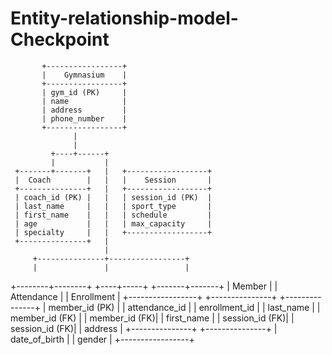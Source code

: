 # Entity-relationship-model-Checkpoint

           +-----------------+
           |    Gymnasium    |
           +-----------------+
           | gym_id (PK)     |
           | name            |
           | address         |
           | phone_number    |
           +-----------------+
                  |
                  |
             +----+------+
             |           |
     +-------+-------+   |   +------------------+
     |  Coach        |   |   |    Session       |
     +---------------+   |   +------------------+
     | coach_id (PK) |   |   | session_id (PK)  |
     | last_name     |   |   | sport_type       |
     | first_name    |   |   | schedule         |
     | age           |   |   | max_capacity     |
     | specialty     |   |   +------------------+
     +---------------+   |
                         |
         +---------------+-----------------+
         |               |                 |
+--------+--------+ +----+-----+   +-------+-------+
|   Member        | |   Attendance  | |    Enrollment  |
+-----------------+ +---------------+ +---------------+
| member_id (PK)  | | attendance_id  | | enrollment_id |
| last_name       | | member_id (FK) | | member_id (FK)|
| first_name      | | session_id (FK)| | session_id (FK)|
| address         | +---------------+ +---------------+
| date_of_birth   |
| gender          |
+-----------------+
